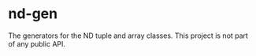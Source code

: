 
# nd-gen

The generators for the ND tuple and array classes. This project is not
part of any public API.